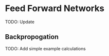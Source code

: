 # Feed Forward Networks

TODO: Update



## Backpropogation

TODO: Add simple example calculations





